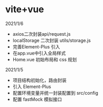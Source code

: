 # vite+vue

2021/1/6

- axios二次封装api/request.js
- localStorage 二次封装 utils/storage.js
- 完善Element-Plus 引入
- 在app.vue中引入全局样式
- Home.vue 初始布局和 css 规划





2021/1/5

- 项目结构初始化，路由封装
- 引入 Element-Plus
- 配置环境变量并统一封装配置到 src/config
- 配置 fastMock 模拟接口



